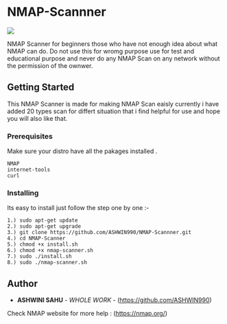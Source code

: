 # NMAP-Scannner

![](https://i.ibb.co/NTyndrF/p-nmap.png)

NMAP Scanner for beginners those who have not enough idea about what NMAP can do. Do not use this for wromg purpose use for test and educational purpose and never do any NMAP Scan on any network without the permission of the ownwer.

## Getting Started

This NMAP Scanner is made for making NMAP Scan eaisly currently i have added 20 types scan for differt situation that i find helpful for use and hope you will also like that.

### Prerequisites

Make sure your distro have all the pakages installed .

```
NMAP
internet-tools
curl
```

### Installing

Its easy to install just follow the step one by one :-

```
1.) sudo apt-get update
2.) sudo apt-get upgrade
3.) git clone https://github.com/ASHWIN990/NMAP-Scannner.git
4.) cd NMAP-Scanner
5.) chmod +x install.sh
6.) chmod +x nmap-scanner.sh
7.) sudo ./install.sh
8.) sudo ./nmap-scanner.sh
```

## Author

* **ASHWINI SAHU** - *WHOLE WORK* - (https://github.com/ASHWIN990)

Check NMAP website for more help : (https://nmap.org/)
